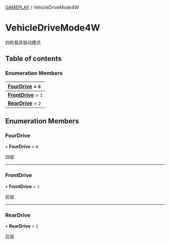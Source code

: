 [GAMEPLAY](../groups/Core.GAMEPLAY.md) / VehicleDriveMode4W

# VehicleDriveMode4W <Badge type="tip" text="Enumeration" /> <Score text="VehicleDriveMode4W" />

<p class="content-big">

四轮载具驱动模式

</p>

## Table of contents

### Enumeration Members <Score text="Enumeration" /> 
| **[FourDrive](mw.VehicleDriveMode4W.md#fourdrive)** = ``0``  |
| :----- |
| **[FrontDrive](mw.VehicleDriveMode4W.md#frontdrive)** = ``1`` |
| **[RearDrive](mw.VehicleDriveMode4W.md#reardrive)** = ``2`` |

## Enumeration Members

### FourDrive <Score text="FourDrive" /> 

• **FourDrive** = ``0``

四驱

___

### FrontDrive <Score text="FrontDrive" /> 

• **FrontDrive** = ``1``

前驱

___

### RearDrive <Score text="RearDrive" /> 

• **RearDrive** = ``2``

后驱
